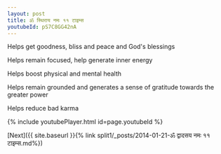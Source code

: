 ```yaml
---
layout: post
title: ॐ स्थिराय नमः ११ टाइम्स
youtubeId: pS7C8GG42nA
---
```

 
 
Helps get goodness, bliss and peace and God's blessings
 
Helps remain focused, help generate inner energy 
 
Helps boost physical and mental health 
 
Helps remain grounded and generates a sense of gratitude towards the greater power 
 
Helps reduce bad karma
 
 
 
 


{% include youtubePlayer.html id=page.youtubeId %}
 
[Next]({{ site.baseurl }}{% link  split1/_posts/2014-01-21-ॐ द्वादसय नमः ११ टाइम्स.md%})
 
